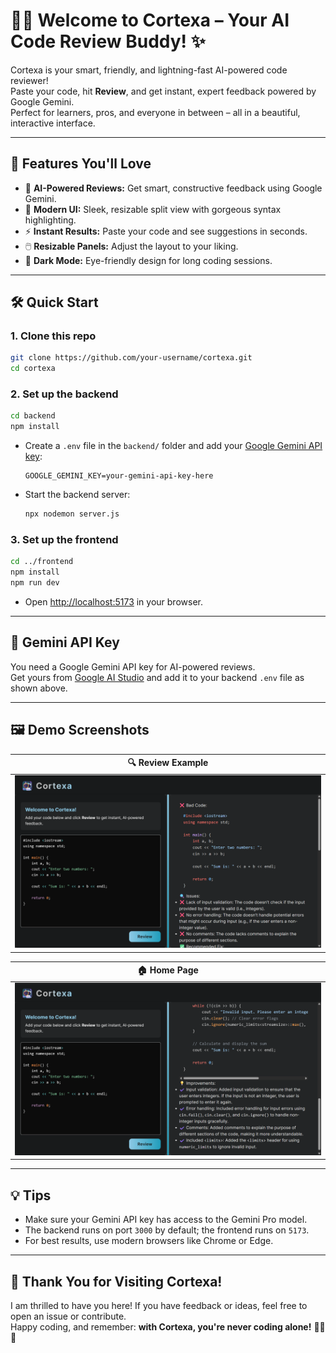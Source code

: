 # 🤖✨ Welcome to **Cortexa** – Your AI Code Review Buddy! ✨

Cortexa is your smart, friendly, and lightning-fast AI-powered code reviewer!  
Paste your code, hit **Review**, and get instant, expert feedback powered by Google Gemini.  
Perfect for learners, pros, and everyone in between – all in a beautiful, interactive interface.

---

## 🚀 Features You'll Love

- 🤖 **AI-Powered Reviews:** Get smart, constructive feedback using Google Gemini.
- 🎨 **Modern UI:** Sleek, resizable split view with gorgeous syntax highlighting.
- ⚡ **Instant Results:** Paste your code and see suggestions in seconds.
- 🖱️ **Resizable Panels:** Adjust the layout to your liking.
- 🌙 **Dark Mode:** Eye-friendly design for long coding sessions.

---

## 🛠️ Quick Start

### 1. Clone this repo

```sh
git clone https://github.com/your-username/cortexa.git
cd cortexa
```

### 2. Set up the backend

```sh
cd backend
npm install
```

- Create a `.env` file in the `backend/` folder and add your [Google Gemini API key](https://aistudio.google.com/app/apikey):

  ```
  GOOGLE_GEMINI_KEY=your-gemini-api-key-here
  ```

- Start the backend server:
  ```sh
  npx nodemon server.js
  ```

### 3. Set up the frontend

```sh
cd ../frontend
npm install
npm run dev
```

- Open [http://localhost:5173](http://localhost:5173) in your browser.

---

## 🔑 Gemini API Key

You need a Google Gemini API key for AI-powered reviews.  
Get yours from [Google AI Studio](https://aistudio.google.com/app/apikey) and add it to your backend `.env` file as shown above.

---

## 🖼️ Demo Screenshots

| 🔍 Review Example |
|-------------------|
| ![Review](assests/codexai-ss2.png) |

| 🏠 Home Page |
|-------------|
| ![Home](assests/codexai-ss1.png) |

---

## 💡 Tips

- Make sure your Gemini API key has access to the Gemini Pro model.
- The backend runs on port `3000` by default; the frontend runs on `5173`.
- For best results, use modern browsers like Chrome or Edge.

---

## 🤗 Thank You for Visiting Cortexa!

I am thrilled to have you here! If you have feedback or ideas, feel free to open an issue or contribute.  
Happy coding, and remember: **with Cortexa, you're never coding alone!** 🚀🤝✨

